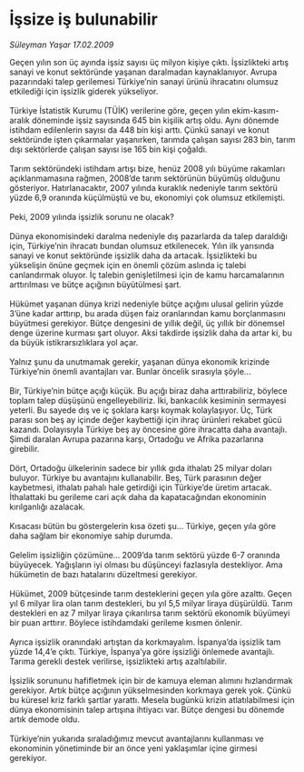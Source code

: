 # İşsize iş bulunabilir

*Süleyman Yaşar 17.02.2009*

<div class="taraf_structure_2col_1zq">
<div class="margen_n">



 <p>Geçen yılın son üç ayında işsiz sayısı üç milyon kişiye çıktı. İşsizlikteki artış sanayi ve konut sektöründe yaşanan daralmadan kaynaklanıyor. Avrupa pazarındaki talep gerilemesi Türkiye’nin sanayi ürünü ihracatını olumsuz etkilediği için işsizlik giderek yükseliyor. <br/><br/>Türkiye İstatistik Kurumu (TÜİK) verilerine göre, geçen yılın ekim-kasım-aralık döneminde işsiz sayısında 645 bin kişilik artış oldu. Aynı dönemde istihdam edilenlerin sayısı da 448 bin kişi arttı. Çünkü sanayi ve konut sektöründe işten çıkarmalar yaşanırken, tarımda çalışan sayısı 283 bin, tarım dışı sektörlerde çalışan sayısı ise 165 bin kişi çoğaldı. <br/><br/>Tarım sektöründeki istihdam artışı bize, henüz 2008 yılı büyüme rakamları açıklanmamasına rağmen, 2008’de tarım sektörünün büyümüş olduğunu gösteriyor. Hatırlanacaktır, 2007 yılında kuraklık nedeniyle tarım sektörü yüzde 6,9 oranında küçülmüştü ve bu, ekonomiyi çok olumsuz etkilemişti. <br/><br/>Peki, 2009 yılında işsizlik sorunu ne olacak? <br/><br/>Dünya ekonomisindeki daralma nedeniyle dış pazarlarda da talep daraldığı için, Türkiye’nin ihracatı bundan olumsuz etkilenecek. Yılın ilk yarısında sanayi ve konut sektöründe işsizlik daha da artacak. İşsizlikteki bu yükselişin önüne geçmek için en önemli çözüm aslında iç talebi canlandırmak oluyor. İç talebin genişletilmesi için de kamu harcamalarının arttırılması ve bütçe açığının büyütülmesi şart. <br/><br/>Hükümet yaşanan dünya krizi nedeniyle bütçe açığını ulusal gelirin yüzde 3’üne kadar arttırıp, bu arada düşen faiz oranlarından kamu borçlanmasını büyütmesi gerekiyor. Bütçe dengesini de yıllık değil, üç yıllık bir dönemsel denge üzerine kurması şart oluyor. Aksi takdirde işsizlik daha da artar ki, bu da büyük istikrarsızlıklara yol açar. <br/><br/>Yalnız şunu da unutmamak gerekir, yaşanan dünya ekonomik krizinde Türkiye’nin önemli avantajları var. Bunlar öncelik sırasıyla şöyle... <br/><br/>Bir, Türkiye’nin bütçe açığı küçük. Bu açığı biraz daha arttırabiliriz, böylece toplam talep düşüşünü engelleyebiliriz. İki, bankacılık kesiminin sermayesi yeterli. Bu sayede dış ve iç şoklara karşı koymak kolaylaşıyor. Üç, Türk parası son beş ay içinde değer kaybettiği için ihraç ürünleri rekabet gücü kazandı. Dolayısıyla Türkiye beş ay öncesine göre ihracatta daha avantajlı. Şimdi daralan Avrupa pazarına karşı, Ortadoğu ve Afrika pazarlarına girebilir. <br/><br/>Dört, Ortadoğu ülkelerinin sadece bir yıllık gıda ithalatı 25 milyar doları buluyor. Türkiye bu avantajını kullanabilir. Beş, Türk parasının değer kaybetmesi, ithalatı pahalı hale getirdiği için Türkiye’de üretim artacak. İthalattaki bu gerileme cari açık daha da kapatacağından ekonominin kırılganlığı azalacak. <br/><br/>Kısacası bütün bu göstergelerin kısa özeti şu... Türkiye, geçen yıla göre daha sağlam bir ekonomiye sahip durumda. <br/><br/>Gelelim işsizliğin çözümüne... 2009’da tarım sektörü yüzde 6-7 oranında büyüyecek. Yağışların iyi olması bu düşünceyi fazlasıyla destekliyor. Ama hükümetin de bazı hatalarını düzeltmesi gerekiyor. <br/><br/>Hükümet, 2009 bütçesinde tarım desteklerini geçen yıla göre azalttı. Geçen yıl 6 milyar lira olan tarım destekleri, bu yıl 5,5 milyar liraya düşürüldü. Tarım destekleri en az 7 milyar liraya çıkarılırsa tarım sektörü ekonomik büyümeyi bir puan arttırır. Böylece istihdamdaki gerileme kısmen önlenir. <br/><br/>Ayrıca işsizlik oranındaki artıştan da korkmayalım. İspanya’da işsizlik tam yüzde 14,4’e çıktı. Türkiye, İspanya’ya göre işsizliği önlemede avantajlı. Tarıma gerekli destek verilirse, işsizlikteki artış azaltılabilir. <br/><br/>İşsizlik sorununu hafifletmek için bir de kamuya eleman alımını hızlandırmak gerekiyor. Artık bütçe açığının yükselmesinden korkmaya gerek yok. Çünkü bu küresel kriz farklı şartlar yarattı. Mesela bugünkü krizin atlatılabilmesi için dünya ekonomisinin talep artışına ihtiyacı var. Bütçe dengesi bu dönemde artık demode oldu. <br/><br/>Türkiye’nin yukarıda sıraladığımız mevcut avantajlarını kullanması ve ekonominin yönetiminde bir an önce yeni yaklaşımlar içine girmesi gerekiyor.</p>

<br/>


<div id="taraf_not">
</div>

</div>


</div>
